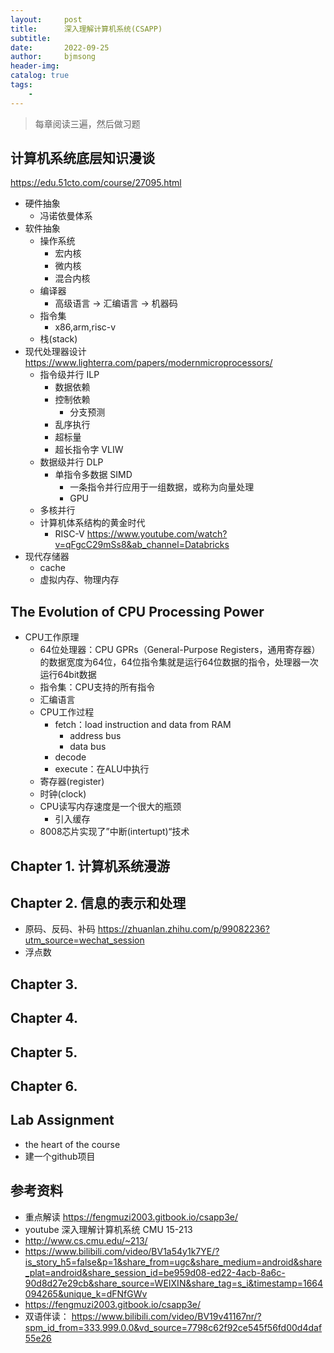 ```yaml
---
layout:     post
title:      深入理解计算机系统(CSAPP)
subtitle:   
date:       2022-09-25
author:     bjmsong
header-img: 
catalog: true
tags:
    - 
---
```

> 每章阅读三遍，然后做习题

## 计算机系统底层知识漫谈
https://edu.51cto.com/course/27095.html
- 硬件抽象
    - 冯诺依曼体系
- 软件抽象
    - 操作系统
        - 宏内核
        - 微内核
        - 混合内核
    - 编译器
        - 高级语言 -> 汇编语言 -> 机器码
    - 指令集
        - x86,arm,risc-v
    - 栈(stack)
- 现代处理器设计
    https://www.lighterra.com/papers/modernmicroprocessors/
    - 指令级并行 ILP
        - 数据依赖
        - 控制依赖
            - 分支预测
        - 乱序执行
        - 超标量
        - 超长指令字 VLIW
    - 数据级并行 DLP
        - 单指令多数据 SIMD
            - 一条指令并行应用于一组数据，或称为向量处理
            - GPU
    - 多核并行
    - 计算机体系结构的黄金时代
        - RISC-V
        https://www.youtube.com/watch?v=qFgcC29mSs8&ab_channel=Databricks
- 现代存储器
    - cache
    - 虚拟内存、物理内存

## The Evolution of CPU Processing Power
- CPU工作原理
    - 64位处理器：CPU GPRs（General-Purpose Registers，通用寄存器）的数据宽度为64位，64位指令集就是运行64位数据的指令，处理器一次运行64bit数据
    - 指令集：CPU支持的所有指令
    - 汇编语言
    - CPU工作过程
        - fetch：load instruction and data from RAM
            - address bus
            - data bus
        - decode 
        - execute：在ALU中执行
    - 寄存器(register)
    - 时钟(clock)
    - CPU读写内存速度是一个很大的瓶颈
        - 引入缓存
    - 8008芯片实现了”中断(intertupt)“技术

## Chapter 1. 计算机系统漫游

## Chapter 2. 信息的表示和处理
- 原码、反码、补码
https://zhuanlan.zhihu.com/p/99082236?utm_source=wechat_session
- 浮点数

## Chapter 3.

## Chapter 4.

## Chapter 5.

## Chapter 6.


## Lab Assignment
- the heart of the course
- 建一个github项目


## 参考资料
- 重点解读
https://fengmuzi2003.gitbook.io/csapp3e/
- youtube 深入理解计算机系统 CMU 15-213 
- http://www.cs.cmu.edu/~213/
- https://www.bilibili.com/video/BV1a54y1k7YE/?is_story_h5=false&p=1&share_from=ugc&share_medium=android&share_plat=android&share_session_id=be959d08-ed22-4acb-8a6c-90d8d27e29cb&share_source=WEIXIN&share_tag=s_i&timestamp=1664094265&unique_k=dFNfGWv
- https://fengmuzi2003.gitbook.io/csapp3e/
- 双语伴读： https://www.bilibili.com/video/BV19v41167nr/?spm_id_from=333.999.0.0&vd_source=7798c62f92ce545f56fd00d4daf55e26

